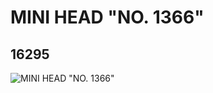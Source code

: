 # MINI HEAD "NO. 1366"
## 16295
![MINI HEAD "NO. 1366"](https://lc-www-live-s.legocdn.com/media/bricks/5/2/6057958.jpg)